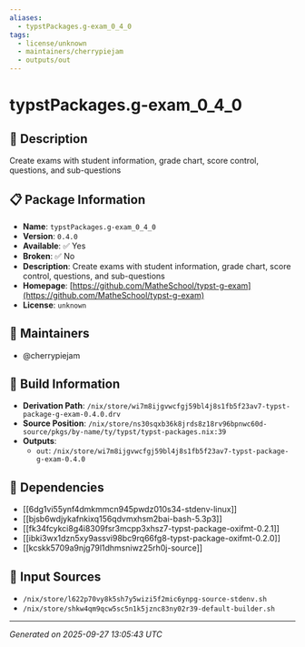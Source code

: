 ```yaml
---
aliases:
  - typstPackages.g-exam_0_4_0
tags:
  - license/unknown
  - maintainers/cherrypiejam
  - outputs/out
---
```


# typstPackages.g-exam_0_4_0

## 📝 Description

Create exams with student information, grade chart, score control, questions, and sub-questions

## 📋 Package Information

- **Name**: `typstPackages.g-exam_0_4_0`
- **Version**: `0.4.0`
- **Available**: ✅ Yes
- **Broken**: ✅ No
- **Description**: Create exams with student information, grade chart, score control, questions, and sub-questions
- **Homepage**: [https://github.com/MatheSchool/typst-g-exam](https://github.com/MatheSchool/typst-g-exam)
- **License**: `unknown`
## 👥 Maintainers

- @cherrypiejam


## 🔧 Build Information

- **Derivation Path**: `/nix/store/wi7m8ijgvwcfgj59bl4j8s1fb5f23av7-typst-package-g-exam-0.4.0.drv`
- **Source Position**: `/nix/store/ns30sqxb36k8jrds8z18rv96bpnwc60d-source/pkgs/by-name/ty/typst/typst-packages.nix:39`
- **Outputs**:
  - `out`:  `/nix/store/wi7m8ijgvwcfgj59bl4j8s1fb5f23av7-typst-package-g-exam-0.4.0`

## 🔗 Dependencies

- [[6dg1vi55ynf4dmkmmcn945pwdz010s34-stdenv-linux]]
- [[bjsb6wdjykafnkixq156qdvmxhsm2bai-bash-5.3p3]]
- [[fk34fcykci8g4i8309fsr3mcpp3xhsz7-typst-package-oxifmt-0.2.1]]
- [[ibki3wx1dzn5xy9assvi98bc9rq66fg8-typst-package-oxifmt-0.2.0]]
- [[kcskk5709a9njg79l1dhmsniwz25rh0j-source]]

## 📁 Input Sources

- `/nix/store/l622p70vy8k5sh7y5wizi5f2mic6ynpg-source-stdenv.sh`
- `/nix/store/shkw4qm9qcw5sc5n1k5jznc83ny02r39-default-builder.sh`

---
*Generated on 2025-09-27 13:05:43 UTC*
